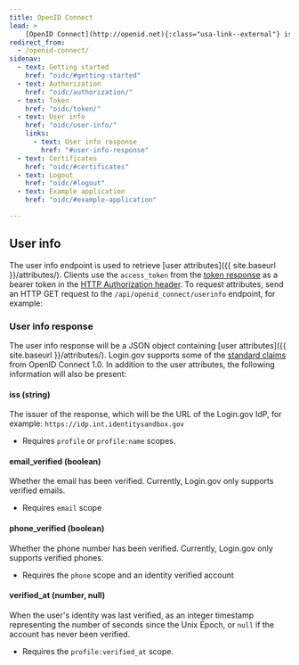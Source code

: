 ```yaml
---
title: OpenID Connect
lead: >
    [OpenID Connect](http://openid.net){:class="usa-link--external"} is a simple identity layer built on top of the OAuth 2.0 protocol. Login.gov supports [version 1.0](http://openid.net/specs/openid-connect-core-1_0.html){:class="usa-link--external"} of the specification and conforms to the [iGov Profile](https://openid.net/wg/igov){:class="usa-link--external"}.
redirect_from:
  - /openid-connect/
sidenav:
  - text: Getting started
    href: "oidc/#getting-started"
  - text: Authorization
    href: "oidc/authorization/"
  - text: Token
    href: "oidc/token/"
  - text: User info
    href: "oidc/user-info/"
    links:
      - text: User info response
        href: "#user-info-response"
  - text: Certificates
    href: "oidc/#certificates"
  - text: Logout
    href: "oidc/#logout"
  - text: Example application
    href: "oidc/#example-application"

---
```

## User info

The user info endpoint is used to retrieve [user attributes]({{ site.baseurl }}/attributes/). Clients use the `access_token` from the [token response](#token-response) as a bearer token in the [HTTP Authorization header](https://developer.mozilla.org/en-US/docs/Web/HTTP/Headers/Authorization). To request attributes, send an HTTP GET request to the `/api/openid_connect/userinfo` endpoint, for example:

### User info response

The user info response will be a JSON object containing [user attributes]({{ site.baseurl }}/attributes/). Login.gov supports some of the [standard claims](https://openid.net/specs/openid-connect-core-1_0.html#StandardClaims) from OpenID Connect 1.0. In addition to the user attributes, the following information will also be present:


<div class="dev-doc-row grid-row">
    <div class="grid-col-5">
        <h4 class="parameters">iss <span class="text-normal">(string)</span></h4>
    </div>
    <div class="grid-col-7">
        The issuer of the response, which will be the URL of the Login.gov IdP, for example: <code class="language-plaintext highlighter-rouge">https://idp.int.identitysandbox.gov</code>
        <ul>
            <li>Requires <code class="language-plaintext highlighter-rouge">profile</code> or <code class="language-plaintext highlighter-rouge">profile:name</code> scopes.</li>
        </ul> 
    </div>
</div>
<div class="dev-doc-row grid-row">
    <div class="grid-col-5">
        <h4 class="parameters">email_verified <span class="text-normal">(boolean)</span></h4>
    </div>
    <div class="grid-col-7">
        Whether the email has been verified. Currently, Login.gov only supports verified emails.
        <ul>
            <li>Requires <code class="language-plaintext highlighter-rouge">email</code> scope</li>
        </ul> 
    </div>
</div>
<div class="dev-doc-row grid-row">
    <div class="grid-col-5">
        <h4 class="parameters">phone_verified <span class="text-normal">(boolean)</span></h4>
    </div>
    <div class="grid-col-7">
        Whether the phone number has been verified. Currently, Login.gov only supports verified phones.
        <ul>
            <li>Requires the <code class="language-plaintext highlighter-rouge">phone</code> scope and an identity verified account</li>
        </ul> 
    </div>
</div>
<div class="dev-doc-row grid-row">
    <div class="grid-col-5">
        <h4 class="parameters">verified_at <span class="text-normal">(number, null)</span></h4>
    </div>
    <div class="grid-col-7">
        When the user's identity was last verified, as an integer timestamp representing the number of seconds since the Unix Epoch, or <code class="language-plaintext highlighter-rouge">null</code> if the account has never been verified.
        <ul>
            <li>Requires the <code class="language-plaintext highlighter-rouge">profile:verified_at</code> scope.</li>
        </ul> 
    </div>
</div>

